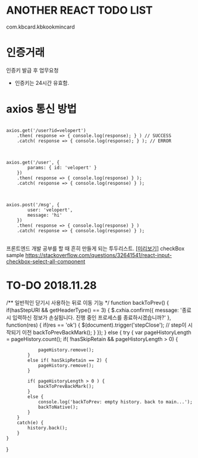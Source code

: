 # ANOTHER REACT TODO LIST
com.kbcard.kbkookmincard

# 인증거래
인증키 발급 후 업무요청
 - 인증키는 24시간 유효함.


# axios 통신 방법
<pre>
<code>
axios.get('/user?id=velopert')
    .then( response => { console.log(response); } ) // SUCCESS
    .catch( response => { console.log(response); } ); // ERROR
</code>
</pre>
<pre>
<code>
axios.get('/user', {
        params: { id: 'velopert' }
    })
    .then( response => { console.log(response) } );
    .catch( response => { console.log(response) } );
</code>
</pre>
<pre>
<code>
axios.post('/msg', {
        user: 'velopert',
        message: 'hi'
    })
    .then( response => { console.log(response) } )
    .catch( response => { console.log(response) } );
</code>
</pre>

프론트엔드 개발 공부를 할 때 흔히 만들게 되는 투두리스트. [[미리보기]](https://fc3-basic.surge.sh)
checkBox sample https://stackoverflow.com/questions/32641541/react-input-checkbox-select-all-component

# TO-DO 2018.11.28
/**
	일반적인 닫기시 사용하는 뒤로 이동 기능
*/
function backToPrev() {
	if(hasStepURI && getHeaderType() == 3) {
		$.cxhia.confirm({
			message: '종료 시 입력하신 정보가 손실됩니다. 진행 중인 프로세스를 종료하시겠습니까?' 
		}, function(res) {
			if(res == 'ok') {
			    $(document).trigger('stepClose');
				// step이 시작되기 이전
				backToPrevBackMark();
			}
		});
	}
	else {
		try {
			var pageHistoryLength = pageHistory.count();
			if( !hasSkipRetain && pageHistoryLength > 0) {
				
				pageHistory.remove();
			}
			else if( hasSkipRetain == 2) {
				pageHistory.remove();
			}
			
			if( pageHistoryLength > 0 ) {
				backToPrevBackMark();
			}
			else {
				console.log('backToPrev: empty history. back to main...');
				backToNative();
			}
		}
		catch(e) {
			history.back();
		}
	}
}
